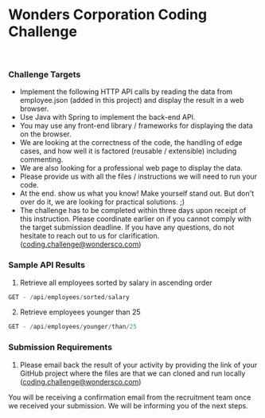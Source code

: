 # Wonders Corporation Coding Challenge
​
### Challenge Targets
* Implement the following HTTP API calls by reading the data from employee.json (added in this project) and display the result in a web browser. 
* Use Java with Spring to implement the back-end API. 
* You may use any front-end library / frameworks for displaying the data on the browser.
* We are looking at the correctness of the code, the handling of edge cases, and how well it is factored (reusable / extensible) including commenting. 
* We are also looking for a professional web page to display the data. 
* Please provide us with all the files / instructions we will need to run your code.
* At the end. show us what you know! Make yourself stand out. But don't over do it, we are looking for practical solutions. ;)
* The challenge has to be completed within three days upon receipt of this instruction. Please coordinate earlier on if you cannot comply with the target submission deadline. If you have any questions, do not hesitate to reach out to us for clarification. ([coding.challenge@wondersco.com](email:coding.challenge@wondersco.com))
​
### Sample API Results
1. Retrieve all employees sorted by salary in ascending order
```java
GET - /api/employees/sorted/salary
```
2. Retrieve employees younger than 25
```java
GET - /api/employees/younger/than/25
```
###  Submission Requirements
1. Please email back the result of your activity by providing the link of your GitHub project where the files are that we can cloned and run locally ([coding.challenge@wondersco.com](email:coding.challenge@wondersco.com))

You will be receiving a confirmation email from the recruitment team once we received your submission. We will be informing you of the next steps.
